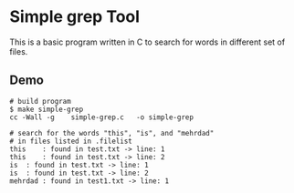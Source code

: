 # Simple grep Tool

This is a basic program written in C to search for words in different set of files.

## Demo
```shell
# build program
$ make simple-grep
cc -Wall -g    simple-grep.c   -o simple-grep

# search for the words "this", "is", and "mehrdad"
# in files listed in .filelist
this	: found in test.txt -> line: 1
this	: found in test.txt -> line: 2
is	: found in test.txt -> line: 1
is	: found in test.txt -> line: 2
mehrdad	: found in test1.txt -> line: 1
```
